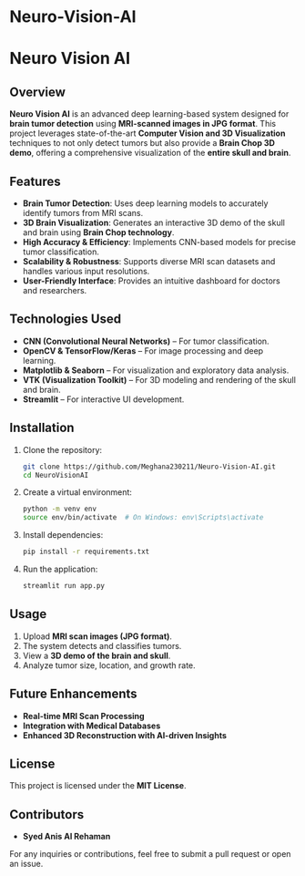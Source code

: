 # Neuro-Vision-AI

# Neuro Vision AI

## Overview
**Neuro Vision AI** is an advanced deep learning-based system designed for **brain tumor detection** using **MRI-scanned images in JPG format**. This project leverages state-of-the-art **Computer Vision and 3D Visualization** techniques to not only detect tumors but also provide a **Brain Chop 3D demo**, offering a comprehensive visualization of the **entire skull and brain**.

## Features
- **Brain Tumor Detection**: Uses deep learning models to accurately identify tumors from MRI scans.
- **3D Brain Visualization**: Generates an interactive 3D demo of the skull and brain using **Brain Chop technology**.
- **High Accuracy & Efficiency**: Implements CNN-based models for precise tumor classification.
- **Scalability & Robustness**: Supports diverse MRI scan datasets and handles various input resolutions.
- **User-Friendly Interface**: Provides an intuitive dashboard for doctors and researchers.

## Technologies Used
- **CNN (Convolutional Neural Networks)** – For tumor classification.
- **OpenCV & TensorFlow/Keras** – For image processing and deep learning.
- **Matplotlib & Seaborn** – For visualization and exploratory data analysis.
- **VTK (Visualization Toolkit)** – For 3D modeling and rendering of the skull and brain.
- **Streamlit** – For interactive UI development.

## Installation
1. Clone the repository:
   ```sh
   git clone https://github.com/Meghana230211/Neuro-Vision-AI.git
   cd NeuroVisionAI
   ```
2. Create a virtual environment:
   ```sh
   python -m venv env
   source env/bin/activate  # On Windows: env\Scripts\activate
   ```
3. Install dependencies:
   ```sh
   pip install -r requirements.txt
   ```
4. Run the application:
   ```sh
   streamlit run app.py
   ```

## Usage
1. Upload **MRI scan images (JPG format)**.
2. The system detects and classifies tumors.
3. View a **3D demo of the brain and skull**.
4. Analyze tumor size, location, and growth rate.

## Future Enhancements
- **Real-time MRI Scan Processing**
- **Integration with Medical Databases**
- **Enhanced 3D Reconstruction with AI-driven Insights**

## License
This project is licensed under the **MIT License**.

## Contributors
- **Syed Anis Al Rehaman**

For any inquiries or contributions, feel free to submit a pull request or open an issue.

